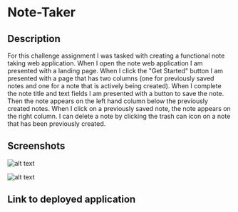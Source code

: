 # Note-Taker

## Description 

For this challenge assignment I was tasked with creating a functional note taking web application. When I open the note web application I am presented with a landing page. When I click the "Get Started" button I am presented with a page that has two columns (one for previously saved notes and one for a note that is actively being created). When I complete the note title and text fields I am presented with a button to save the note. Then the note appears on the left hand column below the previously created notes. When I click on a previously saved note, the note appears on the right column. I can delete a note by clicking the trash can icon on a note that has been previously created. 

## Screenshots

![alt text](NoteTakerLandingPage.png)

![alt text](NoteTakerNoteEntry.png)

## Link to deployed application
